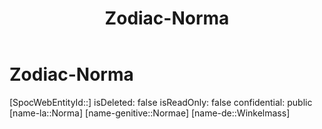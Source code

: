 ﻿---
title: "Zodiac-Norma"
type: Zodiac
tags:
- astro/Zodiac

---

# Zodiac-Norma

[SpocWebEntityId::]
isDeleted: false
isReadOnly: false
confidential: public
[name-la::Norma]
[name-genitive::Normae]
[name-de::Winkelmass]
